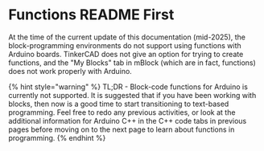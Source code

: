 # Functions README First

At the time of the current update of this documentation (mid-2025), the block-programming environments do not support using functions with Arduino boards.  TinkerCAD does not give an option for trying to create functions, and the "My Blocks" tab in mBlock (which are in fact, functions) does not work properly with Arduino.

{% hint style="warning" %}
TL;DR - Block-code functions for Arduino is currently not supported.  It is suggested that if you have been working with blocks, then now is a good time to start transitioning to text-based programming.  Feel free to redo any previous activities, or look at the additional information for Arduino C++ in the C++ code tabs in previous pages before moving on to the next page to learn about functions in programming.
{% endhint %}

